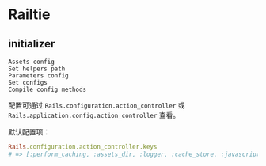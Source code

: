 # Railtie

## initializer

```
Assets config
Set helpers path
Parameters config
Set configs
Compile config methods
```

配置可通过 `Rails.configuration.action_controller` 或 `Rails.application.config.action_controller` 查看。

默认配置项：

```ruby
Rails.configuration.action_controller.keys
# => [:perform_caching, :assets_dir, :logger, :cache_store, :javascripts_dir, :stylesheets_dir, :asset_host, :relative_url_root]
```
